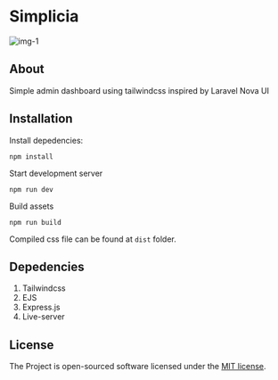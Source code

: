 # Simplicia

![[img-1](https://i.ibb.co/9pSJL8N/simplicia.png)](https://i.ibb.co/9pSJL8N/simplicia.png)

## About
Simple admin dashboard using tailwindcss inspired by Laravel Nova UI

## Installation
Install depedencies:
```
npm install
```

Start development server
```
npm run dev
```

Build assets
```
npm run build
```

Compiled css file can be found at `dist` folder.

## Depedencies
1. Tailwindcss
2. EJS
3. Express.js
4. Live-server

## License
The Project is open-sourced software licensed under the [MIT license](https://opensource.org/licenses/MIT).
